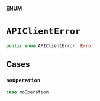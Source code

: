 **ENUM**

# `APIClientError`

```swift
public enum APIClientError: Error
```

## Cases
### `noOperation`

```swift
case noOperation
```
